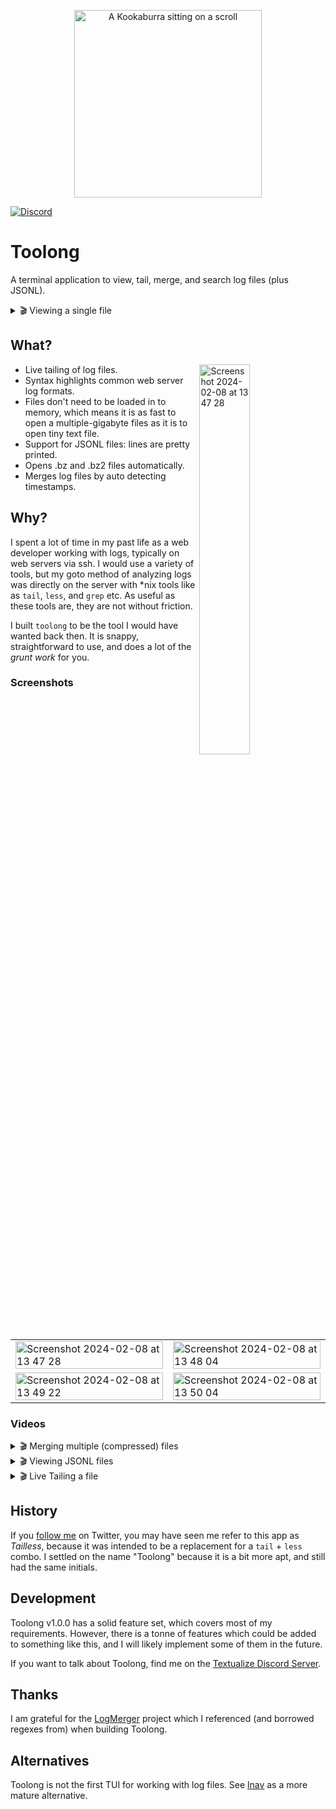 
<p align="center">
    <img src="https://github.com/Textualize/toolong/assets/554369/07f286c9-ac8d-44cd-905a-062a26060821" alt="A Kookaburra sitting on a scroll" width="300" >
</p>


[![Discord](https://img.shields.io/discord/1026214085173461072)](https://discord.gg/Enf6Z3qhVr)

# Toolong

A terminal application to view, tail, merge, and search log files (plus JSONL).

<details>  
  <summary> 🎬 Viewing a single file </summary>
    
&nbsp;

<div align="center">
  <video src="https://github.com/Textualize/tailless/assets/554369/a434d427-fa9a-44bf-bafb-1cfef32d65b9" width="400" />
</div>

</details>


## What?

<img width="40%" align="right" alt="Screenshot 2024-02-08 at 13 47 28" src="https://github.com/Textualize/toolong/assets/554369/1595e8e0-f5bf-428b-9b84-f0b5c7f506a1">


- Live tailing of log files.
- Syntax highlights common web server log formats.
- Files don't need to be loaded in to memory, which means it is as fast to open a multiple-gigabyte files as it is to open tiny text file.
- Support for JSONL files: lines are pretty printed.
- Opens .bz and .bz2 files automatically.
- Merges log files by auto detecting timestamps.
  

## Why?

I spent a lot of time in my past life as a web developer working with logs, typically on web servers via ssh.
I would use a variety of tools, but my goto method of analyzing logs was directly on the server with *nix tools like as `tail`, `less`, and `grep` etc.
As useful as these tools are, they are not without friction.

I built `toolong` to be the tool I would have wanted back then.
It is snappy, straightforward to use, and does a lot of the *grunt work* for you.


### Screenshots

<table>
    <tr>
        <td>
            <img width="100%" alt="Screenshot 2024-02-08 at 13 47 28" src="https://github.com/Textualize/toolong/assets/554369/1595e8e0-f5bf-428b-9b84-f0b5c7f506a1">
        </td>
        <td>
            <img width="100%" alt="Screenshot 2024-02-08 at 13 48 04" src="https://github.com/Textualize/toolong/assets/554369/c95f0cf4-426d-4d25-b270-eec0f4cfc86f">
        </td>
    </tr>
    <tr>
        <td>
            <img width="100%" alt="Screenshot 2024-02-08 at 13 49 22" src="https://github.com/Textualize/toolong/assets/554369/45e7509c-ffed-44cc-b3e6-f2a7a276bbe5">
        </td>
        <td>
            <img width="100%" alt="Screenshot 2024-02-08 at 13 50 04" src="https://github.com/Textualize/toolong/assets/554369/6840b626-539f-4ef9-88d9-25e0b96036b7">
        </td>
    </tr>
</table>


### Videos

<details>  
  <summary> 🎬 Merging multiple (compressed) files </summary>
&nbsp;

<div align="center">
  <video src="https://github.com/Textualize/tailless/assets/554369/efbbde11-bebf-44ff-8d2b-72a84b542b75" />
</div>
    

</details>

<details>  
  <summary> 🎬 Viewing JSONL files </summary>
&nbsp;

<div align="center">
  <video src="https://github.com/Textualize/tailless/assets/554369/38936600-34ee-4fe1-9fd3-b1581fc3fa37"  />
</div>
    
    

</details>

<details>  
  <summary> 🎬 Live Tailing a file </summary>
&nbsp;

<div align="center">
  <video src="https://github.com/Textualize/tailless/assets/554369/7eea6a0e-b30d-4a94-bb45-c5bff0e329ca" />
</div>




## How?

Toolong is currently best installed with [pipx](https://github.com/pypa/pipx).

```bash
pipx install toolong
```

You could also install Toolong with Pip:

```bash
pip install toolong
```

> [!NOTE] 
> If you use pip, you should ideally create a virtual environment to avoid potential dependancy conflicts.

However you install Toolong, the `tl` command will be added to your path:

```bash
tl
```

In the near future there will be more install methods, and hopefully your favorite package manager.

### Compatibility

Toolong works on Linux and macOS. I don't think it will work on Windows yet, but it *could*. Let me know if you would like Windows support.

### Opening files

To open a file with Toolong, add the file name(s) as arguments to the command:

```bash
tl mylogfile.log
```

If you add multiple filenames, they will open in tabs.

Added the `--merge` switch to open multiple files and combine them in to a single view:

```bash
tl access.log* --merge
```

In the app, press ++f1++ for additional help.

## Who?

This [guy](https://github.com/willmcgugan). An ex web developer who somehow makes a living writing terminal apps.



## Installing

Toolong is a Python application, but you don't neccesarily need to be a Python developer to use it.

Toolong is currently best installed with [pipx](https://github.com/pypa/pipx).

```bash
pipx install toolong
```

You could also install Toolong with Pip:

```bash
pip install toolong
```

> [!NOTE] 
> If you use pip, you should ideally create a virtual environment to avoid potential dependancy conflicts.

However you install Toolong, the `tl` command will be added to your path.
Run it to test instalation:

```bash
tl
```

In the near future there will be more installation methods, and hopefully your favorite package manager.

## How to use Toolong

To open a file with Toolong, add the file name(s) as arguments to the command:

```bash
tl mylogfile.log
```

If you add multiple filenames, they will open in tabs.

Added the `--merge` switch to open multiple files and combine them in to a single view:

```bash
tl web.log*
```

In the app, press **F1** for additional help.



    
    

</details>

## History

If you [follow me](https://twitter.com/willmcgugan) on Twitter, you may have seen me refer to this app as *Tailless*, because it was intended to be a replacement for a `tail` + `less` combo.
I settled on the name "Toolong" because it is a bit more apt, and still had the same initials.

## Development

Toolong v1.0.0 has a solid feature set, which covers most of my requirements.
However, there is a tonne of features which could be added to something like this, and I will likely implement some of them in the future.

If you want to talk about Toolong, find me on the [Textualize Discord Server](https://discord.gg/Enf6Z3qhVr).


## Thanks

I am grateful for the [LogMerger](https://github.com/ptmcg/logmerger) project which I referenced (and borrowed regexes from) when building Toolong.

## Alternatives

Toolong is not the first TUI for working with log files. See [lnav](https://lnav.org/) as a more mature alternative.
